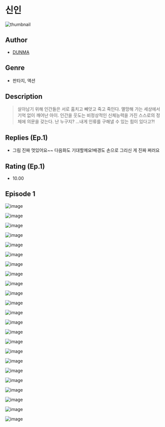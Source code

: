 # 신인
![thumbnail](https://image-comic.pstatic.net/user_contents_data/challenge_comic/2023/05/23/upload_3774634625389113955_480x623.jpeg)

## Author
- [DUNMA](https://comic.naver.com/artistTitle?id=366825)

## Genre
- 판타지, 액션

## Description
> 살아남기 위해 인간들은 서로 훔치고 빼앗고 죽고 죽인다. 멸망해 가는 세상에서 기억 없이 깨어난 아이. 인간을 웃도는 비정상적인 신체능력을 가진 스스로의 정체에 의문을 갖는다. 난 누구지? ...내게 인류를 구해낼 수 있는 힘이 있다고?!

## Replies (Ep.1)
- 그림 진짜 멋있어요~~ 다음화도 기대할께요!배경도 손으로 그리신 게 진짜 쩌러요

## Rating (Ep.1)
- 10.00

## Episode 1
![image](https://image-comic.pstatic.net/user_contents_data/challenge_comic/2023/05/23/366825/upload_3991376953690186038.jpeg)

![image](https://image-comic.pstatic.net/user_contents_data/challenge_comic/2023/05/23/366825/upload_3918520044830995000.jpeg)

![image](https://image-comic.pstatic.net/user_contents_data/challenge_comic/2023/05/23/366825/upload_7004843674309898596.jpeg)

![image](https://image-comic.pstatic.net/user_contents_data/challenge_comic/2023/05/23/366825/upload_4049971032137873206.jpeg)

![image](https://image-comic.pstatic.net/user_contents_data/challenge_comic/2023/05/23/366825/upload_3832953850897641525.jpeg)

![image](https://image-comic.pstatic.net/user_contents_data/challenge_comic/2023/05/23/366825/upload_3474864873848320565.jpeg)

![image](https://image-comic.pstatic.net/user_contents_data/challenge_comic/2023/05/23/366825/upload_7018125782574982192.jpeg)

![image](https://image-comic.pstatic.net/user_contents_data/challenge_comic/2023/05/23/366825/upload_7090132996629739830.jpeg)

![image](https://image-comic.pstatic.net/user_contents_data/challenge_comic/2023/05/23/366825/upload_7305510604317549153.jpeg)

![image](https://image-comic.pstatic.net/user_contents_data/challenge_comic/2023/05/23/366825/upload_3919364663789315429.jpeg)

![image](https://image-comic.pstatic.net/user_contents_data/challenge_comic/2023/05/23/366825/upload_3775485862170669623.jpeg)

![image](https://image-comic.pstatic.net/user_contents_data/challenge_comic/2023/05/23/366825/upload_7305182975558378340.jpeg)

![image](https://image-comic.pstatic.net/user_contents_data/challenge_comic/2023/05/23/366825/upload_4123434898077999461.jpeg)

![image](https://image-comic.pstatic.net/user_contents_data/challenge_comic/2023/05/23/366825/upload_3991423353057862964.jpeg)

![image](https://image-comic.pstatic.net/user_contents_data/challenge_comic/2023/05/23/366825/upload_3978708390143812408.jpeg)

![image](https://image-comic.pstatic.net/user_contents_data/challenge_comic/2023/05/23/366825/upload_3617287939419289185.jpeg)

![image](https://image-comic.pstatic.net/user_contents_data/challenge_comic/2023/05/23/366825/upload_7377567111581099058.jpeg)

![image](https://image-comic.pstatic.net/user_contents_data/challenge_comic/2023/05/23/366825/upload_4050484499759577394.jpeg)

![image](https://image-comic.pstatic.net/user_contents_data/challenge_comic/2023/05/23/366825/upload_7147549300622648624.jpeg)

![image](https://image-comic.pstatic.net/user_contents_data/challenge_comic/2023/05/23/366825/upload_3760842561953096802.jpeg)

![image](https://image-comic.pstatic.net/user_contents_data/challenge_comic/2023/05/23/366825/upload_7221634583886127408.jpeg)

![image](https://image-comic.pstatic.net/user_contents_data/challenge_comic/2023/05/23/366825/upload_7293355727369023845.jpeg)

![image](https://image-comic.pstatic.net/user_contents_data/challenge_comic/2023/05/23/366825/upload_3631417733299908663.jpeg)
